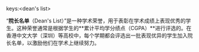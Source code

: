 keys:<dean's list>


“**院长名单**（Dean's List）”是一种学术荣誉，用于表彰在学术成绩上表现优秀的学生。这种荣誉通常是根据学生的**累计平均学分绩点（CGPA）**进行评选的。在香港中文大学（深圳）等高校中，每个学期都会评选出一批表现优异的学生加入院长名单，以激励他们在学术上继续努力。
